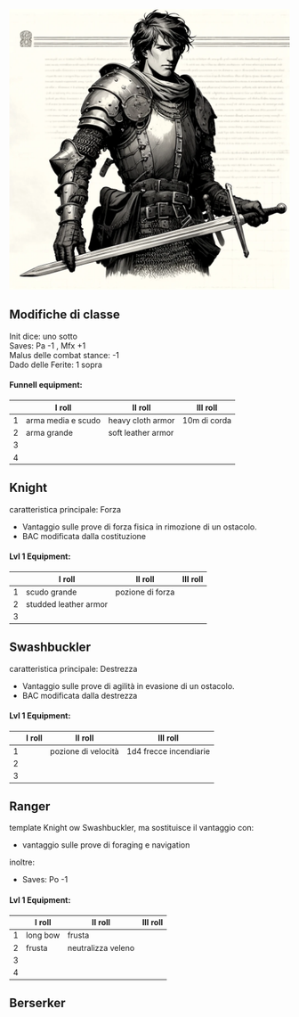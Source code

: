 ![Guerrieri](../../assets/img/fighter.webp)

## Modifiche di classe

Init dice: uno sotto  
Saves: Pa -1 , Mfx +1  
Malus delle combat stance: -1   
Dado delle Ferite: 1 sopra 


#### Funnell equipment:

||I roll|II roll|III roll|
|---|---|---|---|
|1|arma media e scudo|heavy cloth armor|10m di corda|
|2|arma grande |soft leather armor||
|3||||
|4||||


## Knight

caratteristica principale: Forza 
- Vantaggio sulle prove di forza fisica in rimozione di un ostacolo.
- BAC modificata dalla costituzione 

#### Lvl 1 Equipment:

||I roll|II roll|III roll|
|---|---|---|---|
|1|scudo grande|pozione di forza||
|2|studded leather armor|||
|3||||

## Swashbuckler

caratteristica principale: Destrezza
- Vantaggio sulle prove di agilità in evasione di un ostacolo.
- BAC modificata dalla destrezza

  
#### Lvl 1 Equipment:
||I roll|II roll|III roll|
|---|---|---|---|
|1||pozione di velocità|1d4 frecce incendiarie|
|2||||
|3||||


## Ranger

template Knight ow Swashbuckler, ma sostituisce il vantaggio con:
- vantaggio sulle prove di foraging e navigation

inoltre:

- Saves: Po -1

  
#### Lvl 1 Equipment:
||I roll|II roll|III roll|
|---|---|---|---|
|1|long bow|frusta||
|2|frusta|neutralizza veleno||
|3||||
|4||||

## Berserker


